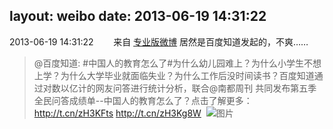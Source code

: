 layout: weibo
date: 2013-06-19 14:31:22
---
<meta name="referrer" content="no-referrer" />

2013-06-19 14:31:22  &nbsp;&nbsp;&nbsp;&nbsp;&nbsp;&nbsp; 来自 <a href="http://app.weibo.com/t/feed/1sxHP2" rel="nofollow">专业版微博</a>
居然是百度知道发起的，不爽……
>  @百度知道: #中国人的教育怎么了#为什么幼儿园难上？为什么小学生不想上学？为什么大学毕业就面临失业？为什么工作后没时间读书？百度知道通过对数以亿计的网友问答进行统计分析，联合@南都周刊 共同发布第五季全民问答成绩单--中国人的教育怎么了？点击了解更多：http://t.cn/zH3KFts http://t.cn/zH3Kg8W ​​​
>  ![图片](https://ww1.sinaimg.cn/large/622fca3djw1e5taiwm45yj20c865be6f.jpg)
